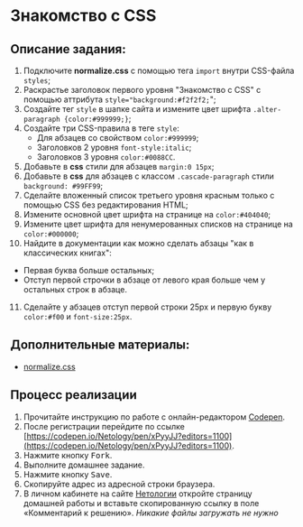 Знакомство с CSS
===

## Описание задания:

1. Подключите **normalize.css** с помощью тега `import` внутри CSS-файла `styles`;
2. Раскрастье заголовок первого уровня "Знакомство с CSS" с помощью аттрибута `style="background:#f2f2f2;`";
3. Создайте тег `style` в шапке сайта и измените цвет шрифта `.alter-paragraph {color:#999999;}`;
4. Создайте три CSS-правила в теге `style`:
    * Для абзацев со свойством `color:#999999`;
    * Заголовков 2 уровня `font-style:italic`;
    * Заголовков 3 уровня `color:#0088CC`.
5. Добавьте в **css** стили для абзацев `margin:0 15px`;
6. Добавьте в **css** для абзацев c классом `.cascade-paragraph` стили `background: #99FF99`;
7. Сделайте вложенный список третьего уровня красным только с помощью CSS без редактирования HTML;
8. Измените основной цвет шрифта на странице на `color:#404040`;
9. Измените цвет шрифта для ненумерованных списков на странице на `color:#000000`;
10. Найдите в документации как можно сделать абзацы "как в классических книгах":
  * Первая буква больше остальных;
  * Отступ первой строчки в абзаце от левого края больше чем у остальных строк в абзаце.
11. Сделайте у абзацев отступ первой строки 25px и первую букву `color:#f00` и `font-size:25px`.

## Дополнительные материалы:
* [normalize.css](resourses/normalize.css)

## Процесс реализации

1. Прочитайте инструкцию по работе с онлайн-редактором [Codepen](https://netology-university.bitbucket.io/guides/wm/codepen-guide/).
2. После регистрации перейдите по ссылке [https://codepen.io/Netology/pen/xPyyJJ?editors=1100](https://codepen.io/Netology/pen/xPyyJJ?editors=1100).
3. Нажмите кнопку <kbd>Fork</kbd>.
4. Выполните домашнее задание.
5. Нажмите кнопку <kbd>Save</kbd>.
6. Скопируйте адрес из адресной строки браузера.
7. В личном кабинете на сайте [Нетологии](https://netology.ru/) откройте страницу домашней работы и вставьте скопированную ссылку в поле «Комментарий к решению».
*Никакие файлы загружать не нужно*

